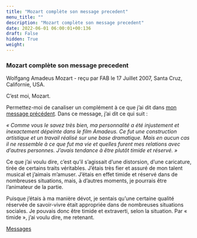 ```yaml
---
title: "Mozart complète son message precedent"
menu_title: ""
description: "Mozart complète son message precedent"
date: 2022-06-01 06:00:01+00:136
draft: False
hidden: True
weight:
---
```

### Mozart complète son message precedent

Wolfgang Amadeus Mozart - reçu par FAB le 17 Juillet 2007, Santa Cruz, Californie, USA.

C’est moi, Mozart.

Permettez-moi de canaliser un complément à ce que j’ai dit dans [mon message précédent](/fr-contemporary-messages/fr-contemporary-messages-by-date-order/fr-contemporary-messages-2003/fr-2003-1-2-1-fab-wolfgang-amadeus-mozart/). Dans ce message, j’ai dit ce qui suit :

*« Comme vous le savez très bien, ma personnalité a été injustement et inexactement dépeinte dans le film Amadeus. Ce fut une construction artistique et un travail réalisé sur une base dramatique. Mais en aucun cas il ne ressemble à ce que fut ma vie et quelles furent mes relations avec d’autres personnes. J’avais tendance à être plutôt timide et réservé. »*

Ce que j’ai voulu dire, c’est qu’il s’agissait d’une distorsion, d’une caricature, tirée de certains traits véritables. J’étais très fier et assuré de mon talent musical et j’aimais m’amuser. J’étais en effet timide et réservé dans de nombreuses situations, mais, à d’autres moments, je pourrais être l’animateur de la partie.

Puisque j’étais à ma manière dévot, je sentais qu’une certaine qualité réservée de savoir-vivre était appropriée dans de nombreuses situations sociales. Je pouvais donc être timide et extraverti, selon la situation. Par « timide », j’ai voulu dire, me retenant.

[Messages](/fr-contemporary-messages/fr-contemporary-messages-by-date-order/fr-contemporary-messages-2007)